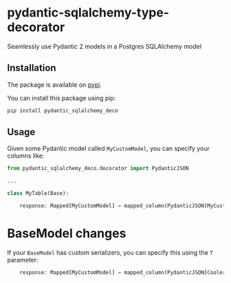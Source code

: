 # pydantic-sqlalchemy-type-decorator
Seamlessly use Pydantic 2 models in a Postgres SQLAlchemy model

## Installation

The package is available on [pypi](https://pypi.org/p/pydantic_sqlalchemy_deco).

You can install this package using pip:

```bash
pip install pydantic_sqlalchemy_deco
```

## Usage

Given some Pydantic model called `MyCustomModel`, you can specify your columns like:

```python
from pydantic_sqlalchemy_deco.decorator import PydanticJSON

...

class MyTable(Base):

    response: Mapped[MyCustomModel] = mapped_column(PydanticJSON(MyCustomModel))
```



# BaseModel changes

If your `BaseModel` has custom serializers, you can specify this using the `T` parameter:

```python
    response: Mapped[MyCustomModel] = mapped_column(PydanticJSON[CoolerBaseModel](MyCustomModel))
```
